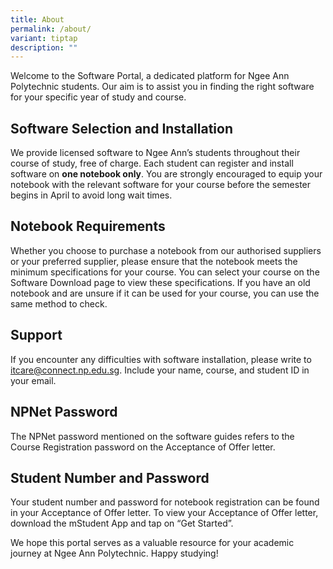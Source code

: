 ```yaml
---
title: About
permalink: /about/
variant: tiptap
description: ""
---
```

<p>Welcome to the Software Portal, a dedicated platform for Ngee Ann Polytechnic
students. Our aim is to assist you in finding the right software for your
specific year of study and course.</p>
<h2>Software Selection and Installation</h2>
<p>We provide licensed software to Ngee Ann’s students throughout their course
of study, free of charge. Each student can register and install software
on <strong>one notebook only</strong>. You are strongly encouraged to equip
your notebook with the relevant software for your course before the semester
begins in April to avoid long wait times.</p>
<h2>Notebook Requirements</h2>
<p>Whether you choose to purchase a notebook from our authorised suppliers
or your preferred supplier, please ensure that the notebook meets the minimum
specifications for your course. You can select your course on the Software
Download page to view these specifications. If you have an old notebook
and are unsure if it can be used for your course, you can use the same
method to check.</p>
<h2>Support</h2>
<p>If you encounter any difficulties with software installation, please write
to <a href="mailto:Dora.ITcare@np.edu.sg" rel="noopener noreferrer nofollow" target="_blank">itcare@connect.np.edu.sg</a>.
Include your name, course, and student ID in your email.</p>
<h2>NPNet Password</h2>
<p>The NPNet password mentioned on the software guides refers to the Course
Registration password on the Acceptance of Offer letter.</p>
<h2>Student Number and Password</h2>
<p>Your student number and password for notebook registration can be found
in your Acceptance of Offer letter. To view your Acceptance of Offer letter,
download the mStudent App and tap on “Get Started”.</p>
<p></p>
<p>We hope this portal serves as a valuable resource for your academic journey
at Ngee Ann Polytechnic. Happy studying!</p>